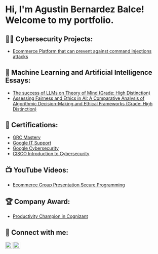 <h1>Hi, I'm Agustin Bernardez Balce! Welcome to my portfolio. </h1>

<h2>👨‍💻 Cybersecurity Projects:</h2>

- [Ecommerce Platform that can prevent against command injections attacks](https://github.com/GusUnicus/Ecom_Project.git)

<h2>📄 Machine Learning and Artificial Intelligence Essays: </h2>

- [The success of LLMs on Theory of Mind (Grade: High Distinction)](https://drive.google.com/file/d/1envt-soRK-CmDovxkBRXbCa7QlvJvmFV/view?usp=sharing)
- [Assessing Fairness and Ethics in AI: A Comparative Analysis of Algorithmic Decision-Making and Ethical Frameworks (Grade: High Distinction)](https://drive.google.com/file/d/1tEG9OGPDNMBwQ6Bdt2NHuNUzu9Y_Qq4o/view?usp=sharing)
  
<h2>📄 Certifications: </h2>

- [GRC Mastery]()
- [Google IT Support](https://drive.google.com/file/d/1CuFdmd6GCRHvhhEIToiPri_e3aDULvmK/view?usp=sharing)
- [Google Cybersecurity](https://www.coursera.org/account/accomplishments/specialization/KDQ6N3JAHYL9)
- [CISCO Introduction to Cybersecurity](https://www.credly.com/badges/d3da5b9e-9da7-4c0d-94ed-b473368fe0cd/linked_in_profile)

<h2>📺 YouTube Videos:</h2>

- [Ecommerce Group Presentation Secure Programming](https://youtu.be/NTlesmY2Lnw)

<h2>🏆 Company Award:</h2>

- [Productivity Champion in Cognizant](https://drive.google.com/file/d/1IpvEIWN1XZIGtWLOnzbaaVs5RK4aQ5gR/view?usp=sharing)

<h2> 🤳 Connect with me:</h2>

[<img align="left" alt="JoshMadakor | LinkedIn" width="22px" src="https://cdn.jsdelivr.net/npm/simple-icons@v3/icons/linkedin.svg" />][linkedin]
[<img align="left" alt="JoshMadakor | Instagram" width="22px" src="https://cdn.jsdelivr.net/npm/simple-icons@3.13.0/icons/whatsapp.svg" />][whatsapp]

[whatsapp]: https://wa.link/jn1s80
[linkedin]: https://www.linkedin.com/in/agustinbalce/

<!--
**joshmadakor1/joshmadakor1** is a ✨ _special_ ✨ repository because its `README.md` (this file) appears on your GitHub profile.

Here are some ideas to get you started:

- 🔭 I’m currently working on ...
- 🌱 I’m currently learning ...
- 👯 I’m looking to collaborate on ...
- 🤔 I’m looking for help with ...
- 💬 Ask me about ...
- 📫 How to reach me: ...
- 😄 Pronouns: ...
- ⚡ Fun fact: ...
-->
